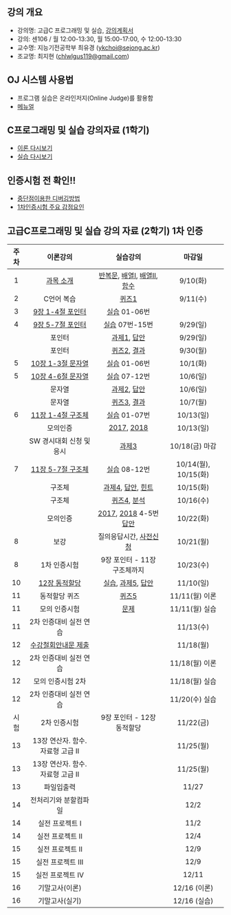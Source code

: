 
## 강의 개요
- 강의명: 고급C 프로그래밍 및 실습, [강의계획서](https://github.com/sejongresearch/2019.Fall.AdvancedC/blob/master/%EA%B0%95%EC%9D%98%EA%B3%84%ED%9A%8D%EC%84%9C.pdf)
- 강의: 센106 / 월 12:00-13:30, 월 15:00-17:00, 수 12:00-13:30
- 교수명: 지능기전공학부 최유경 (ykchoi@sejong.ac.kr)
- 조교명: 최지현 (chlwlgus119@gmail.com)

## OJ 시스템 사용법
- 프로그램 실습은 온라인저지(Online Judge)를 활용함
- [메뉴얼](https://github.com/sejongresearch/2019.Fall.AdvancedC/blob/master/OJ%E1%84%86%E1%85%A6%E1%84%82%E1%85%B2%E1%84%8B%E1%85%A5%E1%86%AF(201903).pdf)

## C프로그래밍 및 실습 강의자료 (1학기)
- [이론 다시보기](https://github.com/sejongresearch/2019.Fall.AdvancedC/blob/master/Lecture/Readme.md) 
- [실습 다시보기](https://github.com/sejongresearch/2019.Fall.AdvancedC/blob/master/Labs/Readme.md) 

## 인증시험 전 확인!!
- [중단점이용한 디버깅방법](https://github.com/sejongresearch/2019.Fall.AdvancedC/issues/22)
- [1차인증시험 주요 감점요인](https://github.com/sejongresearch/2019.Fall.AdvancedC/issues/18)

## 고급C프로그래밍 및 실습 강의 자료 (2학기) 1차 인증
| 주차 | 이론강의 | 실습강의  | 마감일 | 
|:--:|:--:|:--:|:--:|
| 1 | [과목 소개](https://github.com/sejongresearch/2019.Fall.AdvancedC/blob/master/Lecture/%EA%B0%95%EC%9D%98%EA%B0%9C%EC%9A%94.pdf)  | [반복문](https://github.com/sejongresearch/2019.Fall.AdvancedC/blob/master/Labs/6%EC%9E%A5%20%EB%B0%98%EB%B3%B5%EB%AC%B8-%EC%8B%A4%EC%8A%B5%EB%AC%B8%EC%A0%9C.pdf), [배열I](https://github.com/sejongresearch/2019.Fall.AdvancedC/blob/master/Labs/7%EC%9E%A5%20%EB%B0%B0%EC%97%B4-%EC%8B%A4%EC%8A%B5%EB%AC%B8%EC%A0%9C.pdf), [배열II](https://github.com/sejongresearch/2019.Fall.AdvancedC/blob/master/Labs/7%EC%9E%A5%20%EB%B0%B0%EC%97%B4-%EC%8B%A4%EC%8A%B5%EB%AC%B8%EC%A0%9C-%EC%B6%94%EA%B0%80.pdf), [함수](https://github.com/sejongresearch/2019.Fall.AdvancedC/blob/master/Labs/8%EC%9E%A5%20%ED%95%A8%EC%88%98-%EC%8B%A4%EC%8A%B5%EB%AC%B8%EC%A0%9C-20180201.pdf)|  9/10(화) | 
| 2 | C언어 복습  | [퀴즈1](https://www.dropbox.com/s/d5drke45x634of0/%5B1%EC%B0%A8%EA%B3%A0%EA%B8%89C%EC%9D%B8%EC%A6%9D%EC%8B%9C%ED%97%98%EB%8C%80%EB%B9%84%5D-%EB%AC%B8%EC%A0%9C-20181017.pdf?dl=0) |  9/11(수) |
| 3 | [9장 1-4절 포인터](https://github.com/sejongresearch/2019.Fall.AdvancedC/blob/master/Lecture/9%EC%9E%A5%20%ED%8F%AC%EC%9D%B8%ED%84%B0.pdf) | [실습](https://github.com/sejongresearch/2019.Fall.AdvancedC/blob/master/Labs/9%EC%9E%A5%20%ED%8F%AC%EC%9D%B8%ED%84%B0-%EC%8B%A4%EC%8A%B5%EB%AC%B8%EC%A0%9C.pdf) 01-06번 | |
| 4 | [9장 5-7절 포인터](https://github.com/sejongresearch/2019.Fall.AdvancedC/blob/master/Lecture/9%EC%9E%A5%20%ED%8F%AC%EC%9D%B8%ED%84%B0.pdf) | [실습](https://github.com/sejongresearch/2019.Fall.AdvancedC/blob/master/Labs/9%EC%9E%A5%20%ED%8F%AC%EC%9D%B8%ED%84%B0-%EC%8B%A4%EC%8A%B5%EB%AC%B8%EC%A0%9C.pdf) 07번-15번 | 9/29(일) |
|   | 포인터 |  [과제1](https://github.com/sejongresearch/2019.Fall.AdvancedC/blob/master/HW/09%EC%9E%A5%20%ED%8F%AC%EC%9D%B8%ED%84%B0-%EA%B3%BC%EC%A0%9C1(19%EB%85%84)%2019-9-16%20%20(%EC%88%98%EC%A0%954).pdf), [답안](https://github.com/sejongresearch/2019.Fall.AdvancedC/tree/master/HW) | 9/29(일) |
|   | 포인터 |  [퀴즈2](https://www.dropbox.com/s/uxsyskf28c3odfe/20190930_%ED%8F%AC%EC%9D%B8%ED%84%B0_%ED%80%B4%EC%A6%88.pdf?dl=0), [결과](https://github.com/sejongresearch/2019.Fall.AdvancedC/issues/13) | 9/30(월) | 
| 5 | [10장 1-3절 문자열](https://github.com/sejongresearch/2019.Fall.AdvancedC/blob/master/Lecture/10%EC%9E%A5%EB%AC%B8%EC%9E%90%EC%97%B4(%EC%B5%9C%EC%9C%A0%EA%B2%BD).pdf) | [실습](https://github.com/sejongresearch/2019.Fall.AdvancedC/blob/master/Labs/10%EC%9E%A5%20%EB%AC%B8%EC%9E%90%EC%97%B4-%EC%8B%A4%EC%8A%B5%EB%AC%B8%EC%A0%9C.pdf) 01-06번 | 10/1(화) |
| 5 | [10장 4-6절 문자열](https://github.com/sejongresearch/2019.Fall.AdvancedC/blob/master/Lecture/10%EC%9E%A5%EB%AC%B8%EC%9E%90%EC%97%B4(%EC%B5%9C%EC%9C%A0%EA%B2%BD).pdf) | [실습](https://github.com/sejongresearch/2019.Fall.AdvancedC/blob/master/Labs/10%EC%9E%A5%20%EB%AC%B8%EC%9E%90%EC%97%B4-%EC%8B%A4%EC%8A%B5%EB%AC%B8%EC%A0%9C.pdf) 07-12번 | 10/6(일) |
|   | 문자열 |  [과제2](https://github.com/sejongresearch/2019.Fall.AdvancedC/blob/master/HW/10%EC%9E%A5%20%EB%AC%B8%EC%9E%90%EC%97%B4-%EA%B3%BC%EC%A0%9C2(19%EB%85%84)-%EB%AC%B8%EC%A0%9C1%EC%88%98%EC%A0%95.pdf), [답안](https://github.com/sejongresearch/2019.Fall.AdvancedC/tree/master/HW) | 10/6(일) |
|   | 문자열 |  [퀴즈3](https://www.dropbox.com/s/cagbtktn4z5fk4a/20191007_%EB%AC%B8%EC%9E%90%EC%97%B4_%ED%80%B4%EC%A6%88.pdf?dl=0), [결과](https://github.com/sejongresearch/2019.Fall.AdvancedC/issues/38) | 10/7(월) |
| 6 | [11장 1-4절 구조체](https://github.com/sejongresearch/2019.Fall.AdvancedC/blob/master/Lecture/11%EC%9E%A5%20%EA%B5%AC%EC%A1%B0%EC%B2%B4.pdf) | [실습](https://github.com/sejongresearch/2019.Fall.AdvancedC/blob/master/Labs/11%EC%9E%A5%20%EA%B5%AC%EC%A1%B0%EC%B2%B4-%EC%8B%A4%EC%8A%B5%EB%AC%B8%EC%A0%9C.pdf) 01-07번 | 10/13(일) |
|   | 모의인증  | [2017](https://github.com/sejongresearch/2019.Fall.AdvancedC/blob/master/HW/%EB%AA%A8%EC%9D%98%EC%9D%B8%EC%A6%9D.pdf), [2018](https://github.com/sejongresearch/2019.Fall.AdvancedC/blob/master/HW/2018.%EB%AA%A8%EC%9D%98%EC%9D%B8%EC%A6%9D.pdf)  | 10/13(일) |
|   | SW 경시대회 신청 및 응시  |  [과제3](https://github.com/sejongresearch/2019.Fall.AdvancedC/blob/master/HW/SW%EA%B2%BD%EC%8B%9C%EB%8C%80%ED%9A%8C%20%EC%8B%A0%EC%B2%AD%EB%B0%8F%EC%9D%91%EC%8B%9C-%EA%B3%BC%EC%A0%9C3.pdf) | 10/18(금) 마감 |
| 7 | [11장 5-7절 구조체](https://github.com/sejongresearch/2019.Fall.AdvancedC/blob/master/Lecture/11%EC%9E%A5%20%EA%B5%AC%EC%A1%B0%EC%B2%B4-20191014.pdf) | [실습](https://github.com/sejongresearch/2019.Fall.AdvancedC/blob/master/Labs/11%EC%9E%A5%20%EA%B5%AC%EC%A1%B0%EC%B2%B4-%EC%8B%A4%EC%8A%B5%EB%AC%B8%EC%A0%9C.pdf) 08-12번 | 10/14(월), 10/15(화)  |
|   | 구조체 |   [과제4](https://github.com/sejongresearch/2019.Fall.AdvancedC/blob/master/HW/11%EC%9E%A5%20%EA%B5%AC%EC%A1%B0%EC%B2%B4-%EA%B3%BC%EC%A0%9C4(19%EB%85%84)-20191009%20(%EC%88%98%EC%A0%952).pdf), [답안](https://github.com/sejongresearch/2019.Fall.AdvancedC/tree/master/HW), [힌트](https://github.com/sejongresearch/2019.Fall.AdvancedC/issues/59) | 10/15(화) |
|   | 구조체 |  [퀴즈4](https://www.dropbox.com/s/2glygzhamsrajts/20191015_%ED%80%B4%EC%A6%88_%EA%B5%AC%EC%A1%B0%EC%B2%B4_.pdf?dl=0), [분석](https://github.com/sejongresearch/2019.Fall.AdvancedC/issues/53#issuecomment-542516673) | 10/16(수) |
|   | 모의인증  | [2017](https://github.com/sejongresearch/2019.Fall.AdvancedC/blob/master/HW/%EB%AA%A8%EC%9D%98%EC%9D%B8%EC%A6%9D.pdf), [2018](https://github.com/sejongresearch/2019.Fall.AdvancedC/blob/master/HW/2018.%EB%AA%A8%EC%9D%98%EC%9D%B8%EC%A6%9D.pdf) 4-5번 [답안](https://github.com/sejongresearch/2019.Fall.AdvancedC/blob/master/HW/Readme.md)  | 10/22(화) |
| 8 |  보강 | 질의응답시간, [사전신청](https://github.com/sejongresearch/2019.Fall.AdvancedC/issues/56)  | 10/21(월) |
| 8 | 1차 인증시험 | 9장 포인터 - 11장 구조체까지 | 10/23(수)  |
| 10 | [12장 동적할당](https://github.com/sejongresearch/2019.Fall.AdvancedC/blob/master/Lecture/12%EC%9E%A5%20%EB%8F%99%EC%A0%81%ED%95%A0%EB%8B%B9.pdf) | [실습](https://github.com/sejongresearch/2019.Fall.AdvancedC/blob/master/Labs/12%EC%9E%A5%20%EB%8F%99%EC%A0%81%ED%95%A0%EB%8B%B9-%EC%8B%A4%EC%8A%B5%EB%AC%B8%EC%A0%9C-20191029.pdf), [과제5](https://github.com/sejongresearch/2019.Fall.AdvancedC/blob/master/HW/12%EC%9E%A5%20%EB%8F%99%EC%A0%81%ED%95%A0%EB%8B%B9-%EA%B3%BC%EC%A0%9C5(19%EB%85%84)-20191030.pdf), [답안](https://github.com/sejongresearch/2019.Fall.AdvancedC/issues/106) | 11/10(일) |
| 11 | 동적할당 퀴즈 | [퀴즈5](https://www.dropbox.com/s/k3ib7ce3uagr036/%EB%8F%99%EC%A0%81%ED%95%A0%EB%8B%B9_%ED%80%B4%EC%A6%885_20191111.pdf?dl=0) | 11/11(월) 이론 |
| 11 | 모의 인증시험 | [문제](https://www.dropbox.com/s/j79w5b2u1k5ffbr/%5B2%EC%B0%A8%EA%B3%A0%EA%B8%89C%EC%9D%B8%EC%A6%9D%EC%8B%9C%ED%97%98%5D-%EB%AC%B8%EC%A0%9C%28%EC%B5%9C%EC%A2%85%29.pdf?dl=0) | 11/11(월) 실습 |
| 11 | 2차 인증대비 실전 연습 |  | 11/13(수) |
| 12 | [수강철회안내문 제출](https://github.com/sejongresearch/2019.Fall.AdvancedC/issues/100) |  | 11/18(월) |
| 12 | 2차 인증대비 실전 연습 |  | 11/18(월) 이론 |
| 12 | 모의 인증시험 2차 |  | 11/18(월) 실습 |
| 12 | 2차 인증대비 실전 연습 |  | 11/20(수) 실습 |
| 시험 | 2차 인증시험 | 9장 포인터 - 12장 동적할당 | 11/22(금) |
| 13 | 13장 연산자. 함수. 자료형 고급 II |  | 11/25(월) |
| 13 | 13장 연산자. 함수. 자료형 고급 II |  | 11/25(월) |
| 13 | 파일입출력 |  | 11/27 |
| 14 | 전처리기와 분할컴파일 |  | 12/2 |
| 14 | 실전 프로젝트 I |  | 11/2 |
| 14 | 실전 프로젝트 II |  | 12/4 |
| 15 | 실전 프로젝트 II |  | 12/9 |
| 15 | 실전 프로젝트 III |  | 12/9 |
| 15 | 실전 프로젝트 IV |  | 12/11 |
| 16 | 기말고사(이론) |  | 12/16 (이론) |
| 16 | 기말고사(실기) |  | 12/16 (실습) |




